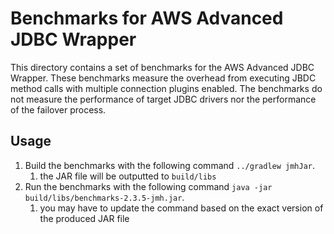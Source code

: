 # Benchmarks for AWS Advanced JDBC Wrapper

This directory contains a set of benchmarks for the AWS Advanced JDBC Wrapper.
These benchmarks measure the overhead from executing JBDC method calls with multiple connection plugins enabled.
The benchmarks do not measure the performance of target JDBC drivers nor the performance of the failover process.

## Usage
1. Build the benchmarks with the following command `../gradlew jmhJar`.
    1. the JAR file will be outputted to `build/libs`
2. Run the benchmarks with the following command `java -jar build/libs/benchmarks-2.3.5-jmh.jar`.
    1. you may have to update the command based on the exact version of the produced JAR file
